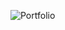 
![Portfolio](https://github.com/ajajahmad786/localrepo/assets/171736293/5ab0a878-bfd4-44cd-ac84-d4282baa34bc)

